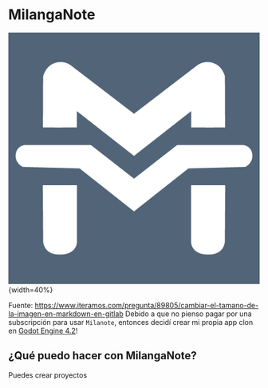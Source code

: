 # MilangaNote
![logo](assets/milanga_icon_bg.png){width=40%}

Fuente: https://www.iteramos.com/pregunta/89805/cambiar-el-tamano-de-la-imagen-en-markdown-en-gitlab
Debido a que no pienso pagar por una subscripción para usar `Milanote`, entonces decidí crear mi propia app clon en [Godot Engine 4.2](https://godotengine.org/)!

## ¿Qué puedo hacer con MilangaNote?
Puedes crear proyectos
